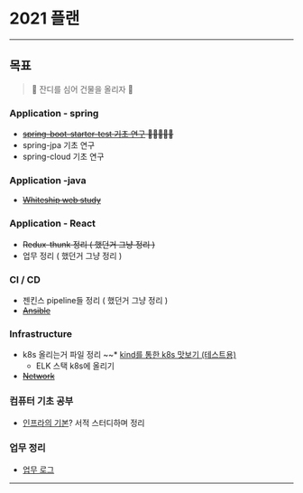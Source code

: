 # 2021 플랜
---

## 목표
> 🗿 잔디를 심어 건물을 올리자 🗿
### Application - spring
* ~~[spring-boot-starter-test 기초 연구](./test/src/main/java/com/gintire/test/README.md) 🗿🗿🗿🗿🗿~~
* spring-jpa 기초 연구
* spring-cloud 기초 연구
### Application -java
* ~~[Whiteship web study](./fundamental/src/README.md)~~
### Application - React
* ~~Redux-thunk 정리 ( 했던거 그냥 정리 )~~
* 업무 정리 ( 했던거 그냥 정리 )
### CI / CD
* 젠킨스 pipeline들 정리 ( 했던거 그냥 정리 )
* ~~[Ansible](./fundamental/ansible/README.md)~~
### Infrastructure
* k8s 올리는거 파일 정리
    ~~* [kind를 통한 k8s 맛보기 (테스트용)](./fundamental/k8s/README.md)
    * ELK 스택 k8s에 올리기
* ~~[Network](./fundamental/network/)~~
### 컴퓨터 기초 공부
* [인프라의 기본](./fundamental/linux/kernel/README.md)? 서적 스터디하며 정리
### 업무 정리
* [업무 로그](./logworks/README.md)
---

